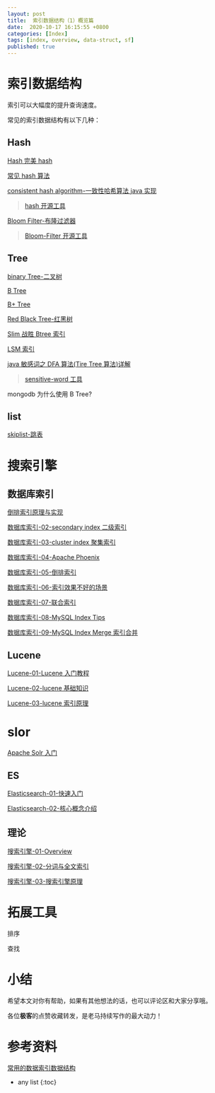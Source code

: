 ```yaml
---
layout: post
title:  索引数据结构（1）概览篇
date:  2020-10-17 16:15:55 +0800
categories: [Index]
tags: [index, overview, data-struct, sf]
published: true
---
```


# 索引数据结构

索引可以大幅度的提升查询速度。

常见的索引数据结构有以下几种：

## Hash

[Hash 完美 hash](http://houbb.github.io/2018/05/30/hash-perfect)

[常见 hash 算法](http://houbb.github.io/2018/05/30/hash-impl)

[consistent hash algorithm-一致性哈希算法 java 实现](http://houbb.github.io/2020/06/19/load-balance-03-consistent-hash-in-java)

> [hash 开源工具](https://github.com/houbb/hash.git)

[Bloom Filter-布隆过滤器](http://houbb.github.io/2018/12/05/bloom-filter)

> [Bloom-Filter 开源工具](https://github.com/houbb/bloom-filter)

## Tree

[binary Tree-二叉树](http://houbb.github.io/2018/11/07/data-struct-binary-tree)

[B Tree](http://houbb.github.io/2018/09/12/b-tree)

[B+ Tree]()

[Red Black Tree-红黑树](http://houbb.github.io/2018/09/12/data-struct-red-black-tree)

[Slim 战胜 Btree 索引](http://houbb.github.io/2018/09/06/index-slimtrie)

[LSM 索引](http://houbb.github.io/2018/09/06/index-lsm)

[java 敏感词之 DFA 算法(Tire Tree 算法)详解](http://houbb.github.io/2020/01/07/sensitive-word-dfa)

> [sensitive-word 工具](https://github.com/houbb/sensitive-word)

mongodb 为什么使用 B Tree?

## list

[skiplist-跳表](http://houbb.github.io/2019/02/13/datastruct-skiplist)

# 搜索引擎

## 数据库索引

[倒排索引原理与实现](http://houbb.github.io/2020/01/09/reverse-index)

[数据库索引-02-secondary index 二级索引](http://houbb.github.io/2019/01/02/db-index-02-secondary-index)

[数据库索引-03-cluster index 聚集索引](http://houbb.github.io/2019/01/02/db-index-03-cluster-index)

[数据库索引-04-Apache Phoenix](http://houbb.github.io/2019/01/02/db-index-04-hbase-phoenix)

[数据库索引-05-倒排索引](http://houbb.github.io/2019/01/02/db-index-05-inverted-index)

[数据库索引-06-索引效果不好的场景](http://houbb.github.io/2019/01/02/db-index-06-index-not-work-well)

[数据库索引-07-联合索引](http://houbb.github.io/2019/01/02/db-index-07-combine-index)

[数据库索引-08-MySQL Index Tips](http://houbb.github.io/2019/01/02/db-index-08-mysql-index-tips)

[数据库索引-09-MySQL Index Merge 索引合并](http://houbb.github.io/2019/01/02/db-index-09-mysql-index-merge)

## Lucene

[Lucene-01-Lucene 入门教程](http://houbb.github.io/2018/11/15/lucene-01-overview)

[Lucene-02-lucene 基础知识](http://houbb.github.io/2018/11/15/lucene-02-base)

[Lucene-03-lucene 索引原理](http://houbb.github.io/2018/11/15/lucene-03-theory)

# slor

[Apache Solr 入门](http://houbb.github.io/2017/08/22/apacke-solr)

## ES

[Elasticsearch-01-快速入门](http://houbb.github.io/2016/10/16/elasticsearch-01-overview-01)

[Elasticsearch-02-核心概念介绍](http://houbb.github.io/2018/11/15/elasticsearch-02-intro-02)

## 理论

[搜索引擎-01-Overview](http://houbb.github.io/2017/02/24/search-engine-01-overview-01)

[搜索引擎-02-分词与全文索引](http://houbb.github.io/2017/02/24/search-engine-02-fenci-fulltext-02)

[搜索引擎-03-搜索引擎原理](http://houbb.github.io/2017/02/24/search-engine-03-theory-03)

# 拓展工具

排序

查找

# 小结

希望本文对你有帮助，如果有其他想法的话，也可以评论区和大家分享哦。

各位**极客**的点赞收藏转发，是老马持续写作的最大动力！

# 参考资料

[常用的数据索引数据结构](https://www.jianshu.com/p/2f562c7f10a0)

* any list
{:toc}